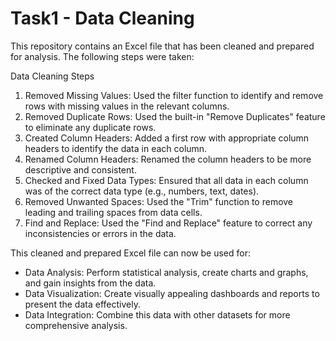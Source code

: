 # Task1 - Data Cleaning

This repository contains an Excel file that has been cleaned and prepared for analysis. The following steps were taken:

 Data Cleaning Steps

1. Removed Missing Values:  Used the filter function to identify and remove rows with missing values in the relevant columns.
2. Removed Duplicate Rows:  Used the built-in "Remove Duplicates" feature to eliminate any duplicate rows.
3. Created Column Headers: Added a first row with appropriate column headers to identify the data in each column.
4. Renamed Column Headers: Renamed the column headers to be more descriptive and consistent.
5. Checked and Fixed Data Types: Ensured that all data in each column was of the correct data type (e.g., numbers, text, dates).
6. Removed Unwanted Spaces:  Used the "Trim" function to remove leading and trailing spaces from data cells.
7. Find and Replace: Used the "Find and Replace" feature to correct any inconsistencies or errors in the data.


This cleaned and prepared Excel file can now be used for:

* Data Analysis: Perform statistical analysis, create charts and graphs, and gain insights from the data.
* Data Visualization:  Create visually appealing dashboards and reports to present the data effectively.
* Data Integration:  Combine this data with other datasets for more comprehensive analysis.



